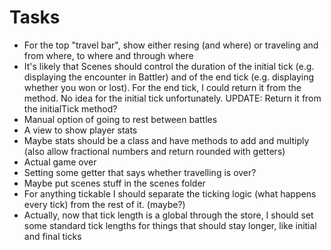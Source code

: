 # Tasks
* For the top "travel bar", show either resing (and where) or traveling and from where, to where and through where
* It's likely that Scenes should control the duration of the initial tick (e.g. displaying the encounter in Battler) and of the end tick (e.g. displaying whether you won or lost). For the end tick, I could return it from the method. No idea for the initial tick unfortunately. UPDATE: Return it from the initialTick method?
* Manual option of going to rest between battles
* A view to show player stats
* Maybe stats should be a class and have methods to add and multiply (also allow fractional numbers and return rounded with getters)
* Actual game over
* Setting some getter that says whether travelling is over?
* Maybe put scenes stuff in the scenes folder
* For anything tickable I should separate the ticking logic (what happens every tick) from the rest of it. (maybe?)
* Actually, now that tick length is a global through the store, I should set some standard tick lengths for things that should stay longer, like initial and final ticks
